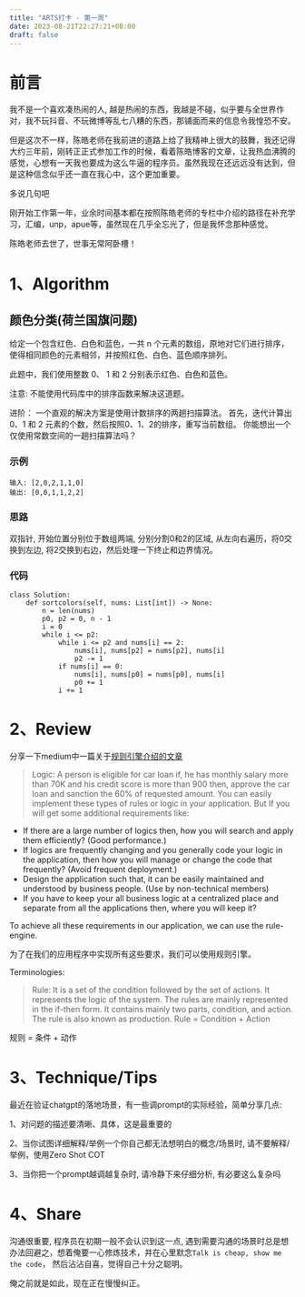 ```yaml
---
title: "ARTS打卡 - 第一周"
date: 2023-08-21T22:27:21+08:00
draft: false
---
```


# 前言
我不是一个喜欢凑热闹的人, 越是热闹的东西，我越是不碰，似乎要与全世界作对，我不玩抖音、不玩微博等乱七八糟的东西，那铺面而来的信息令我惶恐不安。

但是这次不一样，陈皓老师在我前进的道路上给了我精神上很大的鼓舞，我还记得大约三年前，刚转正正式参加工作的时候，看着陈皓博客的文章，让我热血沸腾的感觉，心想有一天我也要成为这么牛逼的程序员。虽然我现在还远远没有达到，但是这种信念似乎还一直在我心中，这个更加重要。

多说几句吧

刚开始工作第一年，业余时间基本都在按照陈皓老师的专栏中介绍的路径在补充学习，汇编，unp，apue等，虽然现在几乎全忘光了，但是我怀念那种感觉。

陈皓老师去世了，世事无常阿卧槽！


# 1、Algorithm
## 颜色分类(荷兰国旗问题)
给定一个包含红色、白色和蓝色，一共 n 个元素的数组，原地对它们进行排序，使得相同颜色的元素相邻，并按照红色、白色、蓝色顺序排列。

此题中，我们使用整数 0、 1 和 2 分别表示红色、白色和蓝色。

注意:
不能使用代码库中的排序函数来解决这道题。

进阶：
一个直观的解决方案是使用计数排序的两趟扫描算法。
首先，迭代计算出0、1 和 2 元素的个数，然后按照0、1、2的排序，重写当前数组。
你能想出一个仅使用常数空间的一趟扫描算法吗？

### 示例
``` 
输入: [2,0,2,1,1,0]
输出: [0,0,1,1,2,2]
```

### 思路
双指针, 开始位置分别位于数组两端, 分别分割0和2的区域, 从左向右遍历，将0交换到左边, 将2交换到右边，然后处理一下终止和边界情况。

### 代码
``` python3
class Solution:
    def sortcolors(self, nums: List[int]) -> None:
        n = len(nums)
        p0, p2 = 0, n - 1
        i = 0
        while i <= p2:
            while i <= p2 and nums[i] == 2:
                nums[i], nums[p2] = nums[p2], nums[i]
                p2 -= 1
            if nums[i] == 0:
                nums[i], nums[p0] = nums[p0], nums[i]
                p0 += 1
            i += 1
```


# 2、Review
分享一下medium中一篇关于[规则引擎介绍的文章](https://medium.com/@er.rameshkatiyar/what-is-rule-engine-86ea759ad97d)
> Logic:
A person is eligible for car loan if, he has monthly salary more than 70K and his credit score is more than 900 then, approve the car loan and sanction the 60% of requested amount.
You can easily implement these types of rules or logic in your application. But If you will get some additional requirements like:
* If there are a large number of logics then, how you will search and apply them efficiently? (Good performance.)
* If logics are frequently changing and you generally code your logic in the application, then how you will manage or change the code that frequently? (Avoid frequent deployment.)
* Design the application such that, it can be easily maintained and understood by business people. (Use by non-technical members)
* If you have to keep your all business logic at a centralized place and separate from all the applications then, where you will keep it?

To achieve all these requirements in our application, we can use the rule-engine. 

为了在我们的应用程序中实现所有这些要求，我们可以使用规则引擎。

Terminologies:
> Rule: It is a set of the condition followed by the set of actions. It represents the logic of the system. The rules are mainly represented in the if-then form. It contains mainly two parts, condition, and action. The rule is also known as production.
> Rule = Condition + Action

规则 = 条件 + 动作

# 3、Technique/Tips
最近在验证chatgpt的落地场景，有一些调prompt的实际经验，简单分享几点:

1、对问题的描述要清晰、具体，这是最重要的

2、当你试图详细解释/举例一个你自己都无法想明白的概念/场景时, 请不要解释/举例，使用Zero Shot COT

3、当你把一个prompt越调越复杂时, 请冷静下来仔细分析, 有必要这么复杂吗

# 4、Share
沟通很重要, 程序员在初期一般不会认识到这一点, 遇到需要沟通的场景时总是想办法回避之，想着俺要一心修炼技术，并在心里默念`Talk is cheap, show me the code`， 然后沾沾自喜，觉得自己十分之聪明。

俺之前就是如此，现在正在慢慢纠正。
